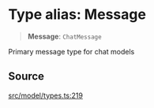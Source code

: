 # Type alias: Message

> **Message**: `ChatMessage`

Primary message type for chat models

## Source

[src/model/types.ts:219](https://github.com/dexaai/llm-tools/blob/2a387dc/src/model/types.ts#L219)
